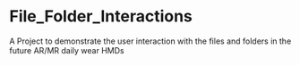 # File_Folder_Interactions
 A Project to demonstrate the user interaction with the files and folders in the future AR/MR daily wear HMDs
